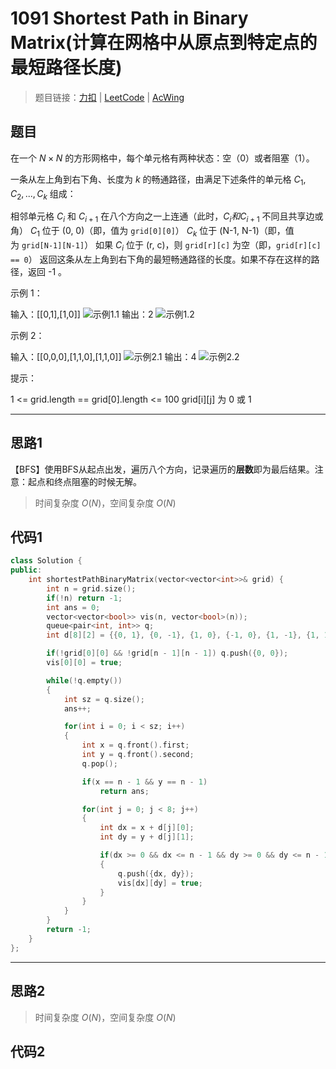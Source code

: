 # 1091 Shortest Path in Binary Matrix(计算在网格中从原点到特定点的最短路径长度)

> 题目链接：[力扣](https://leetcode-cn.com/problems/shortest-path-in-binary-matrix/) | [LeetCode](https://leetcode.com/problems/shortest-path-in-binary-matrix/) | [AcWing](3)

## 题目

在一个 $N × N$ 的方形网格中，每个单元格有两种状态：空（0）或者阻塞（1）。

一条从左上角到右下角、长度为 $k$ 的畅通路径，由满足下述条件的单元格 $C_1, C_2, ..., C_k$ 组成：

相邻单元格 $C_i$ 和 $C_{i+1}$ 在八个方向之一上连通（此时，$C_i 和 C_{i+1}$ 不同且共享边或角）
$C_1$ 位于 (0, 0)（即，值为 `grid[0][0]`）
$C_k$ 位于 (N-1, N-1)（即，值为 `grid[N-1][N-1]`）
如果 $C_i$ 位于 (r, c)，则 `grid[r][c]` 为空（即，`grid[r][c] == 0`）
返回这条从左上角到右下角的最短畅通路径的长度。如果不存在这样的路径，返回 -1 。

示例 1：

输入：[[0,1],[1,0]]
![示例1.1](https://assets.leetcode-cn.com/aliyun-lc-upload/uploads/2019/06/16/example1_1.png)
输出：2
![示例1.2](https://assets.leetcode-cn.com/aliyun-lc-upload/uploads/2019/06/16/example1_2.png)

示例 2：

输入：[[0,0,0],[1,1,0],[1,1,0]]
![示例2.1](https://assets.leetcode-cn.com/aliyun-lc-upload/uploads/2019/06/16/example2_1.png)
输出：4
![示例2.2](https://assets.leetcode-cn.com/aliyun-lc-upload/uploads/2019/06/16/example2_2.png)

提示：

1 <= grid.length == grid[0].length <= 100
grid[i][j] 为 0 或 1

---

## 思路1

【BFS】使用BFS从起点出发，遍历八个方向，记录遍历的**层数**即为最后结果。注意：起点和终点阻塞的时候无解。

> 时间复杂度 $O(N)$，空间复杂度 $O(N)$

## 代码1

```cpp
class Solution {
public:
    int shortestPathBinaryMatrix(vector<vector<int>>& grid) {
        int n = grid.size();
        if(!n) return -1;
        int ans = 0;
        vector<vector<bool>> vis(n, vector<bool>(n));
        queue<pair<int, int>> q;
        int d[8][2] = {{0, 1}, {0, -1}, {1, 0}, {-1, 0}, {1, -1}, {1, 1}, {-1, -1}, {-1, 1}};

        if(!grid[0][0] && !grid[n - 1][n - 1]) q.push({0, 0});
        vis[0][0] = true;

        while(!q.empty())
        {
            int sz = q.size();
            ans++;

            for(int i = 0; i < sz; i++)
            {
                int x = q.front().first;
                int y = q.front().second;
                q.pop();

                if(x == n - 1 && y == n - 1)
                    return ans;

                for(int j = 0; j < 8; j++)
                {
                    int dx = x + d[j][0];
                    int dy = y + d[j][1];

                    if(dx >= 0 && dx <= n - 1 && dy >= 0 && dy <= n - 1 && !vis[dx][dy] && !grid[dx][dy])
                    {
                        q.push({dx, dy});
                        vis[dx][dy] = true;
                    }
                }
            }
        }
        return -1;
    }
};
```

---

## 思路2

> 时间复杂度 $O(N)$，空间复杂度 $O(N)$

## 代码2

```cpp

```
